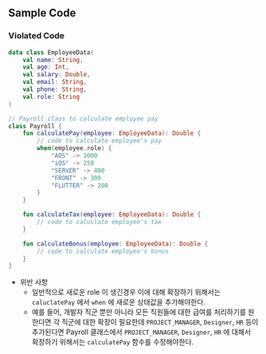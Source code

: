 
## Sample Code

### Violated Code
``` kotlin
data class EmployeeData(
	val name: String,
	val age: Int,
	val salary: Double,
	val email: String,
	val phone: String,
	val role: String
)

// Payroll class to calculate employee pay
class Payroll {
	fun calculatePay(employee: EmployeeData): Double {
		// code to calculate employee's pay
		when(employee.role) {
			"AOS" -> 1000
			"iOS" -> 250
			"SERVER" -> 400
			"FRONT" -> 300
			"FLUTTER" -> 200
		}
	}

	fun calculateTax(employee: EmployeeData): Double {
		// code to caluclate employee's tax
	}

	fun calculateBonus(employee: EmployeeData): Double {
		// code to calculate employee's bonus
	}
}
```

- 위반 사항
    - 일반적으로 새로운 role 이 생긴경우 이에 대해 확장하기 위해서는 `caluclatePay` 에서 `when` 에 새로운 상태값을 추가해야한다.
    - 예를 들어, 개발자 직군 뿐만 아니라 모든 직원들에 대한 급여를 처리하기를 원한다면 각 직군에 대한 확장이 필요한데 `PROJECT_MANAGER`, `Designer`, `HR` 등이 추가된다면 Payroll 클래스에서 `PROJECT_MANAGER`, `Designer`, `HR` 에 대해서 확장하기 위해서는 `calculatePay` 함수를 수정해야한다.
